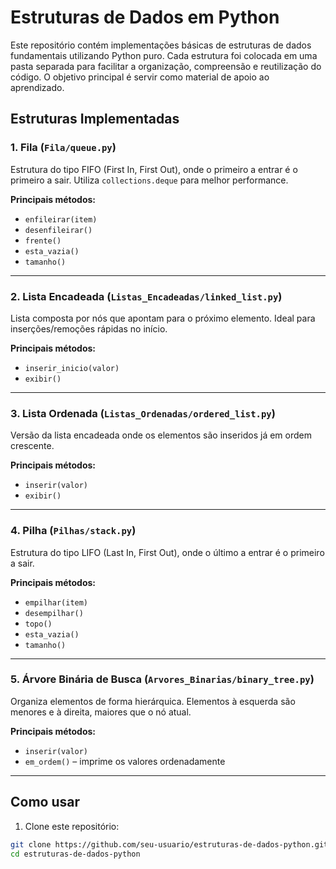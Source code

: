 # Estruturas de Dados em Python

Este repositório contém implementações básicas de estruturas de dados fundamentais utilizando Python puro. Cada estrutura foi colocada em uma pasta separada para facilitar a organização, compreensão e reutilização do código. O objetivo principal é servir como material de apoio ao aprendizado.

## Estruturas Implementadas

### 1. Fila (`Fila/queue.py`)
Estrutura do tipo FIFO (First In, First Out), onde o primeiro a entrar é o primeiro a sair. Utiliza `collections.deque` para melhor performance.

**Principais métodos:**
- `enfileirar(item)`
- `desenfileirar()`
- `frente()`
- `esta_vazia()`
- `tamanho()`

---

### 2. Lista Encadeada (`Listas_Encadeadas/linked_list.py`)
Lista composta por nós que apontam para o próximo elemento. Ideal para inserções/remoções rápidas no início.

**Principais métodos:**
- `inserir_inicio(valor)`
- `exibir()`

---

### 3. Lista Ordenada (`Listas_Ordenadas/ordered_list.py`)
Versão da lista encadeada onde os elementos são inseridos já em ordem crescente.

**Principais métodos:**
- `inserir(valor)`
- `exibir()`

---

### 4. Pilha (`Pilhas/stack.py`)
Estrutura do tipo LIFO (Last In, First Out), onde o último a entrar é o primeiro a sair.

**Principais métodos:**
- `empilhar(item)`
- `desempilhar()`
- `topo()`
- `esta_vazia()`
- `tamanho()`

---

### 5. Árvore Binária de Busca (`Arvores_Binarias/binary_tree.py`)
Organiza elementos de forma hierárquica. Elementos à esquerda são menores e à direita, maiores que o nó atual.

**Principais métodos:**
- `inserir(valor)`
- `em_ordem()` – imprime os valores ordenadamente

---

## Como usar

1. Clone este repositório:
```bash
git clone https://github.com/seu-usuario/estruturas-de-dados-python.git
cd estruturas-de-dados-python
